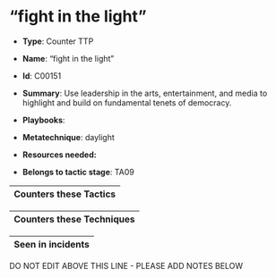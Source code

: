 # “fight in the light”

* **Type**: Counter TTP

* **Name**: “fight in the light”

* **Id**: C00151

* **Summary**: Use leadership in the arts, entertainment, and media to highlight and build on fundamental tenets of democracy.

* **Playbooks**: 

* **Metatechnique**: daylight

* **Resources needed:** 

* **Belongs to tactic stage**: TA09


| Counters these Tactics |
| ---------------------- |



| Counters these Techniques |
| ------------------------- |



| Seen in incidents |
| ----------------- |


DO NOT EDIT ABOVE THIS LINE - PLEASE ADD NOTES BELOW